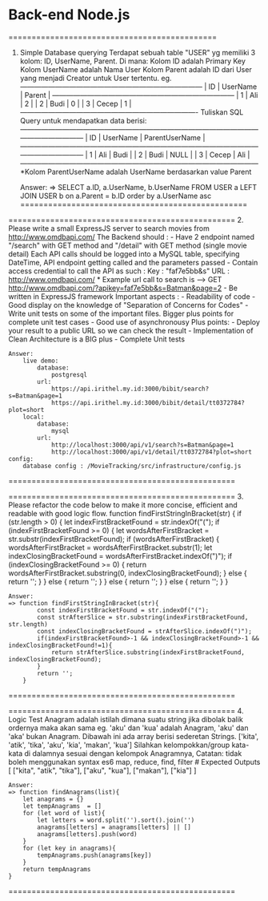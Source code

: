 Back-end Node.js
============================

=============================================
1. Simple Database querying
    Terdapat sebuah table "USER" yg memiliki 3 kolom: ID, UserName, Parent. Di mana:
    Kolom ID adalah Primary Key
    Kolom UserName adalah Nama User
    Kolom Parent adalah ID dari User yang menjadi Creator untuk User tertentu.
    eg.
    ——————————————————————————
    | ID | UserName | Parent |
    ——————————————————————————
    | 1 | Ali | 2 |
    | 2 | Budi | 0 |
    | 3 | Cecep | 1 |
    —————————————————————————-
    Tuliskan SQL Query untuk mendapatkan data berisi:
    ———————————————————————————————————————————
    | ID | UserName | ParentUserName |
    ———————————————————————————————————————————
    | 1 | Ali | Budi |
    | 2 | Budi | NULL |
    | 3 | Cecep | Ali |
    ——————————————————————————————————
    *Kolom ParentUserName adalah UserName berdasarkan value Parent
    
    Answer:
    => SELECT a.ID, a.UserName, b.UserName FROM USER a LEFT JOIN USER b on a.Parent = b.ID order by a.UserName asc
=================================================

=================================================
2. Please write a small ExpressJS server to search movies from
    http://www.omdbapi.com/
    The Backend should :
    - Have 2 endpoint named "/search" with GET method and "/detail" with GET method
    (single movie detail)
    Each API calls should be logged into a MySQL table, specifying DateTime, API
    endpoint getting called and the parameters passed
    - Contain access credential to call the API as such :
    Key : "faf7e5bb&s"
    URL : http://www.omdbapi.com/
    * Example url call to search is --> GET
    http://www.omdbapi.com/?apikey=faf7e5bb&s=Batman&page=2
    - Be written in ExpressJS framework
    Important aspects :
    - Readability of code
    - Good display on the knowledge of "Separation of Concerns for Codes"
    - Write unit tests on some of the important files. Bigger plus points for complete unit
    test cases
    - Good use of asynchronousy
    Plus points:
    - Deploy your result to a public URL so we can check the result
    - Implementation of Clean Architecture is a BIG plus
    - Complete Unit tests

    Answer:
        live demo: 
            database: 
                postgresql
            url:
                https://api.irithel.my.id:3000/bibit/search?s=Batman&page=1
                https://api.irithel.my.id:3000/bibit/detail/tt0372784?plot=short
        local:
            database:
                mysql
            url:
                http://localhost:3000/api/v1/search?s=Batman&page=1
                http://localhost:3000/api/v1/detail/tt0372784?plot=short
    config: 
        database config : /MovieTracking/src/infrastructure/config.js

=================================================

=================================================
3. Please refactor the code below to make it more concise, efficient and readable
    with good logic flow.
    function findFirstStringInBracket(str) {
    if (str.length > 0) {
        let indexFirstBracketFound = str.indexOf("(");
        if (indexFirstBracketFound >= 0) {
        let wordsAfterFirstBracket = str.substr(indexFirstBracketFound);
        if (wordsAfterFirstBracket) {
            wordsAfterFirstBracket = wordsAfterFirstBracket.substr(1);
            let indexClosingBracketFound = wordsAfterFirstBracket.indexOf(")");
            if (indexClosingBracketFound >= 0) {
            return wordsAfterFirstBracket.substring(0,
                indexClosingBracketFound);
            }
            else {
            return '';
            }
        } else {
            return '';
        }
        } else {
        return '';
        }
    } else {
        return '';
    }
    }

    Answer:
    => function findFirstStringInBracket(str){
            const indexFirstBracketFound = str.indexOf("(");
            const strAfterSlice = str.substring(indexFirstBracketFound, str.length)
            const indexClosingBracketFound = strAfterSlice.indexOf(")");
            if(indexFirstBracketFound>-1 && indexClosingBracketFound>-1 && indexClosingBracketFound!=1){
                return strAfterSlice.substring(indexFirstBracketFound, indexClosingBracketFound);
            }
            return '';
        } 
=================================================

=================================================
4. Logic Test
    Anagram adalah istilah dimana suatu string jika dibolak balik ordernya maka akan
    sama eg. 'aku' dan 'kua' adalah Anagram, 'aku' dan 'aka' bukan Anagram.
    Dibawah ini ada array berisi sederetan Strings.
    ['kita', 'atik', 'tika', 'aku', 'kia', 'makan', 'kua']
    Silahkan kelompokkan/group kata-kata di dalamnya sesuai dengan kelompok
    Anagramnya,
    Catatan: tidak boleh menggunakan syntax es6 map, reduce, find, filter
    # Expected Outputs
    [
    ["kita", "atik", "tika"],
    ["aku", "kua"],
    ["makan"],
    ["kia"]
    ]

    Answer:
    => function findAnagrams(list){
        let anagrams = {}
        let tempAnagrams  = []
        for (let word of list){
            let letters = word.split('').sort().join('')
            anagrams[letters] = anagrams[letters] || []
            anagrams[letters].push(word)
        }
        for (let key in anagrams){
            tempAnagrams.push(anagrams[key])
        }
        return tempAnagrams
    }
=================================================

